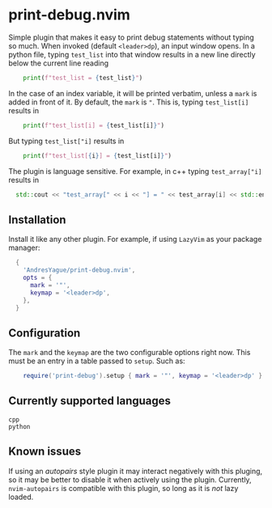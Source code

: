 # print-debug.nvim

Simple plugin that makes it easy to print debug statements without typing so much. When invoked (default `<leader>dp`), an input window opens. In a python file, typing `test_list` into that window results in a new line directly below the current line reading

```python
    print(f"test_list = {test_list}")
```

In the case of an index variable, it will be printed verbatim, unless a `mark` is added in front of it. By default, the `mark` is `"`. This is, typing `test_list[i]` results in

```python
    print(f"test_list[i] = {test_list[i]}")
```

But typing `test_list["i]` results in

```python
    print(f"test_list[{i}] = {test_list[i]}")
```

The plugin is language sensitive. For example, in c++ typing `test_array["i]` results in

```cpp
  std::cout << "test_array[" << i << "] = " << test_array[i] << std::endl;
```

## Installation

Install it like any other plugin. For example, if using `LazyVim` as your package manager:

```lua
  {
    'AndresYague/print-debug.nvim',
    opts = {
      mark = '"',
      keymap = '<leader>dp',
    },
  }
```

## Configuration

The `mark` and the `keymap` are the two configurable options right now. This must be an entry in a table passed to `setup`. Such as:

```lua
    require('print-debug').setup { mark = '"', keymap = '<leader>dp' }
```

## Currently supported languages

    cpp
    python

## Known issues

If using an *autopairs* style plugin it may interact negatively with this pluging, so it may be better to disable it when actively using the plugin. Currently, `nvim-autopairs` is compatible with this plugin, so long as it is *not* lazy loaded.
